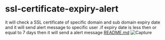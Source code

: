 # ssl-certificate-expiry-alert
it will check a SSL certificate of specific domain and sub domain expiry date and it will send alert message to specific user .if expiry date is less then or equal to 7 days then it will send a alert message 
[README.md](https://github.com/domadiyaamish/ssl-certificate-expiry-alert/files/8705858/README.md)
![Capture](https://user-images.githubusercontent.com/70425657/168800206-7229b45e-3072-43d9-9164-7440c7cdc259.PNG)
